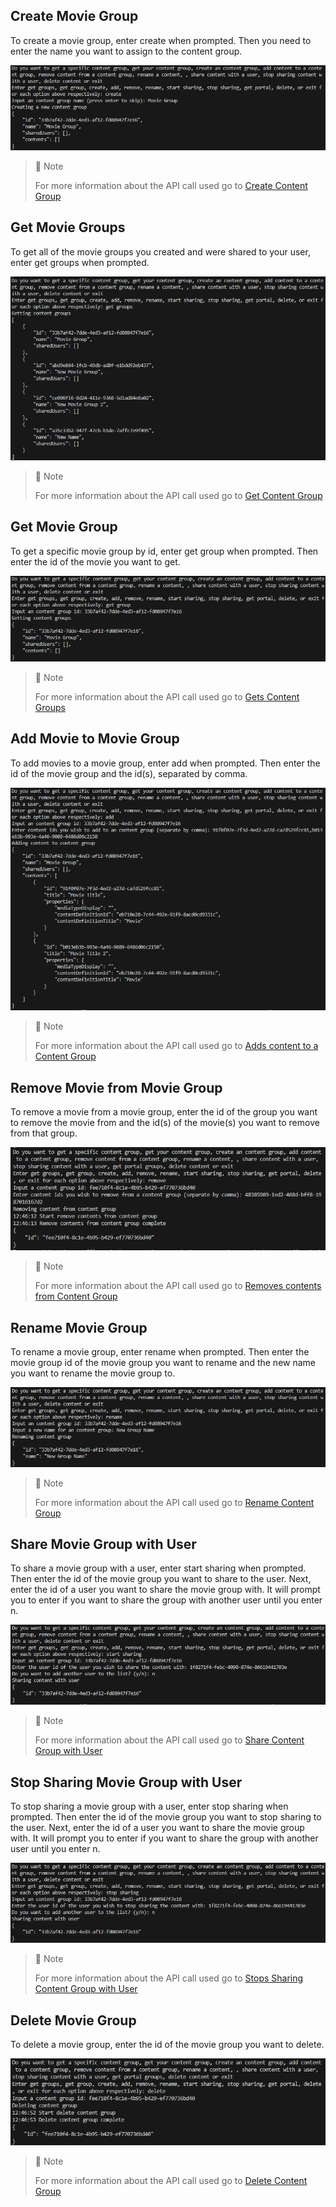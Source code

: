 ## Create Movie Group

To create a movie group, enter create when prompted. Then you need to enter the name you want to assign to the content group.

![](images/create-movie-group.png)

> 📘 Note
> 
> For more information about the API call used go to [Create Content Group](ref:create-content-group)

## Get Movie Groups

To get all of the movie groups you created and were shared to your user, enter get groups when prompted.

![](images/get-movie-groups.png)

> 📘 Note
> 
> For more information about the API call used go to [Get Content Group](ref:get-content-group)

## Get Movie Group

To get a specific movie group by id, enter get group when prompted. Then enter the id of the movie you want to get.

![](images/get-movie-group.png)

> 📘 Note
> 
> For more information about the API call used go to [Gets Content Groups](ref:get-content-groups)

## Add Movie to Movie Group

To add movies to a movie group, enter add when prompted. Then enter the id of the movie group and the id(s), separated by comma.

![](images/add-movie-to-movie-group.png)

> 📘 Note
> 
> For more information about the API call used go to [Adds content to a Content Group](ref:add-content-to-content-group)

## Remove Movie from Movie Group

To remove a movie from a movie group, enter the id of the group you want to remove the movie from and the id(s) of the movie(s) you want to remove from that group.

![](images/remove-movie-from-movie-group.png)

> 📘 Note
> 
> For more information about the API call used go to [Removes contents from Content Group](ref:remove-contents-from-content-groups)

## Rename Movie Group

To rename a movie group, enter rename when prompted. Then enter the movie group id of the movie group you want to rename and the new name you want to rename the movie group to.

![](images/rename-movie-group.png)

> 📘 Note
> 
> For more information about the API call used go to [Rename Content Group](ref:rename-content-group)

## Share Movie Group with User

To share a movie group with a user, enter start sharing when prompted. Then enter the id of the movie group you want to share to the user. Next, enter the id of a user you want to share the movie group with. It will prompt you to enter if you want to share the group with another user until you enter n.

![](images/share-movie-group.png)

> 📘 Note
> 
> For more information about the API call used go to [Share Content Group with User](ref:share-content-group-with-user)

## Stop Sharing Movie Group with User

To stop sharing a movie group with a user, enter stop sharing when prompted. Then enter the id of the movie group you want to stop sharing to the user. Next, enter the id of a user you want to share the movie group with. It will prompt you to enter if you want to share the group with another user until you enter n.

![](images/stop-sharing-movie-group.png)

> 📘 Note
> 
> For more information about the API call used go to [Stops Sharing Content Group with User](ref:stop-sharing-content-group-with-user)

## Delete Movie Group

To delete a movie group, enter the id of the movie group you want to delete.

![](images/delete-movie-group.png)

> 📘 Note
> 
> For more information about the API call used go to [Delete Content Group](ref:delete-content-group)